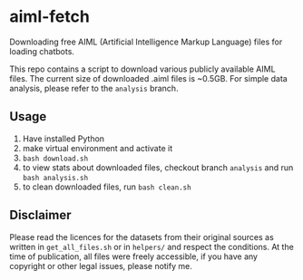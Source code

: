 # aiml-fetch

Downloading free AIML (Artificial Intelligence Markup Language) files
for loading chatbots.

This repo contains a script to download various publicly available
AIML files. The current size of downloaded .aiml files is ~0.5GB.
For simple data analysis, please refer to the `analysis` branch.


## Usage

1) Have installed Python
2) make virtual environment and activate it
3) `bash download.sh`
4) to view stats about downloaded files, checkout branch `analysis` and run `bash analysis.sh`
5) to clean downloaded files, run `bash clean.sh`


## Disclaimer

Please read the licences for the datasets from their original sources
as written in `get_all_files.sh` or in `helpers/` and respect the conditions.
At the time of publication, all files were freely accessible, if you have
any copyright or other legal issues, please notify me.
